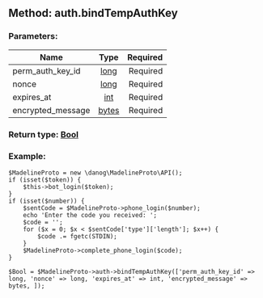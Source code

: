 ## Method: auth.bindTempAuthKey  

### Parameters:

| Name     |    Type       | Required |
|----------|:-------------:|---------:|
|perm\_auth\_key\_id|[long](../types/long.md) | Required|
|nonce|[long](../types/long.md) | Required|
|expires\_at|[int](../types/int.md) | Required|
|encrypted\_message|[bytes](../types/bytes.md) | Required|


### Return type: [Bool](../types/Bool.md)

### Example:


```
$MadelineProto = new \danog\MadelineProto\API();
if (isset($token)) {
    $this->bot_login($token);
}
if (isset($number)) {
    $sentCode = $MadelineProto->phone_login($number);
    echo 'Enter the code you received: ';
    $code = '';
    for ($x = 0; $x < $sentCode['type']['length']; $x++) {
        $code .= fgetc(STDIN);
    }
    $MadelineProto->complete_phone_login($code);
}

$Bool = $MadelineProto->auth->bindTempAuthKey(['perm_auth_key_id' => long, 'nonce' => long, 'expires_at' => int, 'encrypted_message' => bytes, ]);
```
